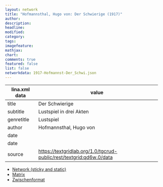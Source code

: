 ```yaml
---
layout: network
title: "Hofmannsthal, Hugo von: Der Schwierige (1917)"
author:
description:
headline:
modified:
category:
tags:
imagefeature: 
mathjax: 
chart: 
comments: true
featured: false
list: false
networkdata: 1917-Hofmannst-Der_Schwi.json
---
```

lina.xml data  | value
------------- | -------------
title|Der Schwierige
subtitle|Lustspiel in drei Akten
genretitle|Lustspiel
author|Hofmannsthal, Hugo von
date|
date|
source|https://textgridlab.org/1.0/tgcrud-public/rest/textgrid:qd6w.0/data


* [Network (sticky and static)](/network364)
* [Matrix](/matrix364)
* [Zwischenformat](/lina364 )
